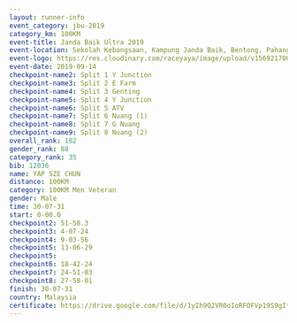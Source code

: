 ```yaml
---
layout: runner-info 
event_category: jbu-2019 
category_km: 100KM 
event-title: Janda Baik Ultra 2019  
event-location: Sekolah Kebangsaan, Kampung Janda Baik, Bentong, Pahang, Malaysia 
event-logo: https://res.cloudinary.com/raceyaya/image/upload/v1569217009/logo/janda-baik_vch1pc.jpg 
event-date: 2019-09-14 
checkpoint-name2: Split 1 Y Junction 
checkpoint-name3: Split 2 E Farm 
checkpoint-name4: Split 3 Genting 
checkpoint-name5: Split 4 Y Junction 
checkpoint-name6: Split 5 ATV 
checkpoint-name7: Split 6 Nuang (1) 
checkpoint-name8: Split 7 G Nuang 
checkpoint-name9: Split 8 Nuang (2) 
overall_rank: 102
gender_rank: 88
category_rank: 35
bib: 12036
name: YAP SZE CHUN
distance: 100KM
category: 100KM Men Veteran
gender: Male
time: 30-07-31
start: 0-00.0
checkpoint2: 51-58.3
checkpoint3: 4-07-24
checkpoint4: 9-03-56
checkpoint5: 13-06-29
checkpoint5: 
checkpoint6: 18-42-24
checkpoint7: 24-51-03
checkpoint8: 27-58-01
finish: 30-07-31
country: Malaysia
certificate: https://drive.google.com/file/d/1yIh9Q2VR0oIoRFOFVp19S9gItNud9DNe/view?usp=sharing
---
```

